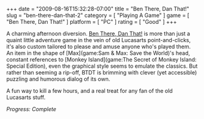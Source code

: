 +++
date = "2009-08-16T15:32:28-07:00"
title = "Ben There, Dan That!"
slug = "ben-there-dan-that-2"
category = [ "Playing A Game" ]
game = [ "Ben There, Dan That!" ]
platform = [ "PC" ]
rating = [ "Good" ]
+++

A charming afternoon diversion.  <a href="http://www.zombie-cow.com/?page_id=17">Ben There, Dan That!</a> is more than just a quaint little adventure game in the vein of old Lucasarts point-and-clicks, it's also custom tailored to please and amuse anyone who's played them.  An item in the shape of [Max](game:Sam & Max: Save the World)'s head, constant references to [Monkey Island](game:The Secret of Monkey Island: Special Edition), even the graphical style seems to emulate the classics.  But rather than seeming a rip-off, BTDT is brimming with clever (yet accessible) puzzling and humorous dialog of its own.

A fun way to kill a few hours, and a real treat for any fan of the old Lucasarts stuff.

<i>Progress: Complete</i>

